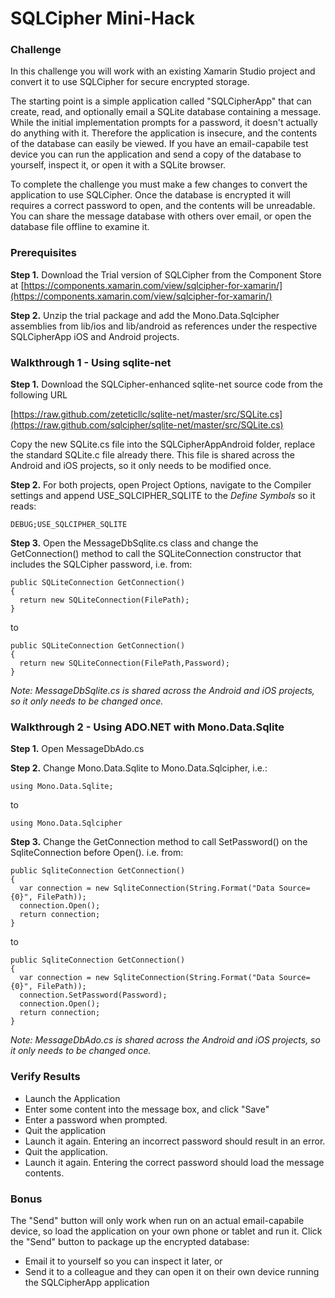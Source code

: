 # SQLCipher Mini-Hack

### Challenge

In this challenge you will work with an existing Xamarin Studio project and convert it to use SQLCipher for secure encrypted storage.

The starting point is a simple application called "SQLCipherApp" that can create, read, and optionally email a SQLite  database  containing a message. While the initial implementation prompts for a password, it doesn't actually do anything with it. Therefore the application is insecure, and the contents of the database can easily be viewed.  If you have an email-capabile test device you can run the application and send a copy of the database to yourself, inspect it, or open it with a SQLite browser.

To complete the challenge you must make a few  changes to convert the application to use SQLCipher. Once the database is encrypted it will requires a correct password to open, and the contents will be unreadable. You can share the message database with others over email, or open the database file offline to examine it. 

### Prerequisites

**Step 1.** Download the Trial version of SQLCipher from the Component Store at [https://components.xamarin.com/view/sqlcipher-for-xamarin/](https://components.xamarin.com/view/sqlcipher-for-xamarin/)

**Step 2.** Unzip the trial package and add the Mono.Data.Sqlcipher assemblies from lib/ios and lib/android as references under the respective SQLCipherApp iOS and Android projects.

### Walkthrough 1 - Using sqlite-net

**Step 1.** Download the SQLCipher-enhanced sqlite-net source code from the following URL

[https://raw.github.com/zeteticllc/sqlite-net/master/src/SQLite.cs](https://raw.github.com/sqlcipher/sqlite-net/master/src/SQLite.cs)

Copy the new SQLite.cs file into the SQLCipherAppAndroid folder, replace the standard SQLite.c file already there. This file is shared across the Android and iOS projects, so it only needs to be modified once.

**Step 2.** For both projects, open Project Options, navigate to the Compiler settings and append USE\_SQLCIPHER\_SQLITE to the _Define Symbols_ so it reads:
```
DEBUG;USE_SQLCIPHER_SQLITE
```

**Step 3.** Open the MessageDbSqlite.cs class and change the GetConnection() method to call the SQLiteConnection constructor that includes the SQLCipher password, i.e. from:
```
public SQLiteConnection GetConnection() 
{
  return new SQLiteConnection(FilePath);
}
```
to
```
public SQLiteConnection GetConnection() 
{
  return new SQLiteConnection(FilePath,Password);
}
```
*Note: MessageDbSqlite.cs is shared across the Android and iOS projects, so it only needs to be changed once.*

### Walkthrough 2 - Using ADO.NET with Mono.Data.Sqlite

**Step 1.** Open MessageDbAdo.cs 

**Step 2.** Change Mono.Data.Sqlite to Mono.Data.Sqlcipher, i.e.:
```
using Mono.Data.Sqlite;
```
to 
```
using Mono.Data.Sqlcipher
```

**Step 3.** Change the GetConnection method to call SetPassword() on the SqliteConnection before Open(). i.e.  from:
```
public SqliteConnection GetConnection() 
{
  var connection = new SqliteConnection(String.Format("Data Source={0}", FilePath));
  connection.Open();
  return connection;
}
```
to 
```
public SqliteConnection GetConnection() 
{
  var connection = new SqliteConnection(String.Format("Data Source={0}", FilePath));
  connection.SetPassword(Password);
  connection.Open();
  return connection;
}
```

*Note: MessageDbAdo.cs is shared across the Android and iOS projects, so it only needs to be changed once.*

### Verify Results

* Launch the Application
* Enter some content into the message box, and click "Save"
* Enter a password when prompted. 
* Quit the application
* Launch it again. Entering an incorrect password should result in an error. 
* Quit the application.
* Launch it again. Entering the correct password should load the message contents.


### Bonus

The "Send" button will only work when run on an actual email-capabile device, so load the application on your own phone or tablet and run it. Click the "Send" button to package up the encrypted database:

* Email it to yourself so you can inspect it later, or 
* Send it to a colleague and they can open it on their own device running the SQLCipherApp application

